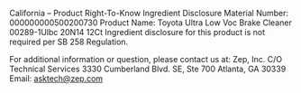  
 
 
California – Product Right-To-Know Ingredient Disclosure 
Material Number: 000000000500200730 
Product Name: Toyota Ultra Low Voc Brake Cleaner 00289-1Ulbc 20N14 12Ct 
Ingredient disclosure for this product is not required per SB 258 Regulation. 
 
For additional information or question, please contact us at: 
Zep, Inc. 
C/O Technical Services 
3330 Cumberland Blvd. SE, Ste 700 
Atlanta, GA 30339 
Email: asktech@zep.com 
 
 
 
 
